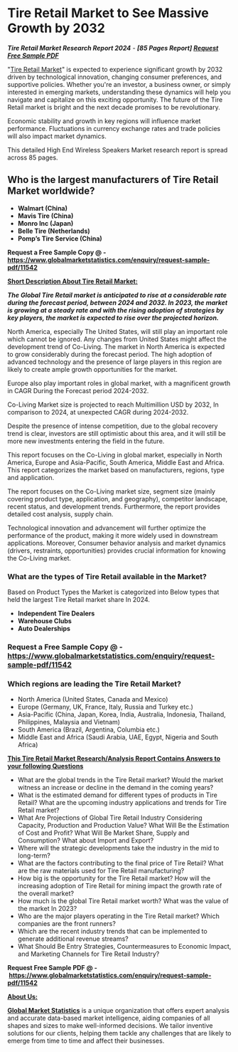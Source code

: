 <h1>Tire Retail Market to See Massive Growth by 2032</h1>
<p><em><strong>Tire Retail Market Research Report 2024</strong></em>&nbsp;-&nbsp;<em><strong>[85 Pages Report] </strong></em><em><strong><a href="https://www.globalmarketstatistics.com/enquiry/request-sample-pdf/11542">Request Free Sample PDF</a></strong></em></p>
<p>"<a href="https://www.globalmarketstatistics.com/market-reports/tire-retail-market-11542">Tire Retail Market</a>" is expected to experience significant growth by 2032 driven by technological innovation, changing consumer preferences, and supportive policies. Whether you're an investor, a business owner, or simply interested in emerging markets, understanding these dynamics will help you navigate and capitalize on this exciting opportunity. The future of the&nbsp;Tire Retail market is bright and the next decade promises to be revolutionary.</p>
<p>Economic stability and growth in key regions will influence market performance. Fluctuations in currency exchange rates and trade policies will also impact market dynamics.</p>
<p>This detailed&nbsp;High End Wireless Speakers Market research report is spread across 85 pages.</p>
<h2><strong>Who is the largest manufacturers of Tire Retail Market worldwide?</strong></h2>
<ul>
<li><strong>Walmart (China)</strong></li>
<li><strong>Mavis Tire (China)</strong></li>
<li><strong>Monro Inc (Japan)</strong></li>
<li><strong>Belle Tire (Netherlands)</strong></li>
<li><strong>Pomp&rsquo;s Tire Service (China)</strong></li>
</ul>
<p><strong>Request a Free Sample Copy @ - <a href="https://www.globalmarketstatistics.com/enquiry/request-sample-pdf/11542">https://www.globalmarketstatistics.com/enquiry/request-sample-pdf/11542</a></strong></p>
<p><strong><u>Short Description About Tire Retail Market:</u></strong></p>
<p><strong><em>The Global Tire Retail market is anticipated to rise at a considerable rate during the forecast period, between 2024 and 2032. In 2023, the market is growing at a steady rate and with the rising adoption of strategies by key players, the market is expected to rise over the projected horizon.</em></strong></p>
<p>North America, especially The United States, will still play an important role which cannot be ignored. Any changes from United States might affect the development trend of Co-Living. The market in North America is expected to grow considerably during the forecast period. The high adoption of advanced technology and the presence of large players in this region are likely to create ample growth opportunities for the market.</p>
<p>Europe also play important roles in global market, with a magnificent growth in CAGR During the Forecast period 2024-2032.</p>
<p>Co-Living Market size is projected to reach Multimillion USD by 2032, In comparison to 2024, at unexpected CAGR during 2024-2032.</p>
<p>Despite the presence of intense competition, due to the global recovery trend is clear, investors are still optimistic about this area, and it will still be more new investments entering the field in the future.</p>
<p>This report focuses on the Co-Living in global market, especially in North America, Europe and Asia-Pacific, South America, Middle East and Africa. This report categorizes the market based on manufacturers, regions, type and application.</p>
<p>The report focuses on the Co-Living market size, segment size (mainly covering product type, application, and geography), competitor landscape, recent status, and development trends. Furthermore, the report provides detailed cost analysis, supply chain.</p>
<p>Technological innovation and advancement will further optimize the performance of the product, making it more widely used in downstream applications. Moreover, Consumer behavior analysis and market dynamics (drivers, restraints, opportunities) provides crucial information for knowing the Co-Living market.</p>
<h3>What are the types of Tire Retail available in the Market?</h3>
<p>Based on Product Types the Market is categorized into Below types that held the largest Tire Retail market share In 2024.</p>
<ul>
<li><strong>Independent Tire Dealers</strong></li>
<li><strong>Warehouse Clubs</strong></li>
<li><strong>Auto Dealerships</strong></li>
</ul>
<h3>Request a Free Sample Copy @ - <a href="https://www.globalmarketstatistics.com/enquiry/request-sample-pdf/11542">https://www.globalmarketstatistics.com/enquiry/request-sample-pdf/11542</a></h3>
<h3>Which regions are leading the Tire Retail Market?</h3>
<ul>
<li>North America (United States, Canada and Mexico)</li>
<li>Europe (Germany, UK, France, Italy, Russia and Turkey etc.)</li>
<li>Asia-Pacific (China, Japan, Korea, India, Australia, Indonesia, Thailand, Philippines, Malaysia and Vietnam)</li>
<li>South America (Brazil, Argentina, Columbia etc.)</li>
<li>Middle East and Africa (Saudi Arabia, UAE, Egypt, Nigeria and South Africa)</li>
</ul>
<p><strong><u>This Tire Retail Market Research/Analysis Report Contains Answers to your following Questions</u></strong></p>
<ul>
<li>What are the global trends in the Tire Retail market? Would the market witness an increase or decline in the demand in the coming years?</li>
<li>What is the estimated demand for different types of products in Tire Retail? What are the upcoming industry applications and trends for Tire Retail market?</li>
<li>What Are Projections of Global Tire Retail Industry Considering Capacity, Production and Production Value? What Will Be the Estimation of Cost and Profit? What Will Be Market Share, Supply and Consumption? What about Import and Export?</li>
<li>Where will the strategic developments take the industry in the mid to long-term?</li>
<li>What are the factors contributing to the final price of Tire Retail? What are the raw materials used for Tire Retail manufacturing?</li>
<li>How big is the opportunity for the Tire Retail market? How will the increasing adoption of Tire Retail for mining impact the growth rate of the overall market?</li>
<li>How much is the global Tire Retail market worth? What was the value of the market In 2023?</li>
<li>Who are the major players operating in the Tire Retail market? Which companies are the front runners?</li>
<li>Which are the recent industry trends that can be implemented to generate additional revenue streams?</li>
<li>What Should Be Entry Strategies, Countermeasures to Economic Impact, and Marketing Channels for Tire Retail Industry?</li>
</ul>
<p><strong>Request Free Sample PDF @ -&nbsp;<a href="https://www.globalmarketstatistics.com/enquiry/request-sample-pdf/11542">https://www.globalmarketstatistics.com/enquiry/request-sample-pdf/11542</a></strong></p>
<p><strong><u>About Us:</u></strong></p>
<p><strong><a href="https://www.globalmarketstatistics.com/">Global Market Statistics</a></strong> is a unique organization that offers expert analysis and accurate data-based market intelligence, aiding companies of all shapes and sizes to make well-informed decisions. We tailor inventive solutions for our clients, helping them tackle any challenges that are likely to emerge from time to time and affect their businesses.</p>